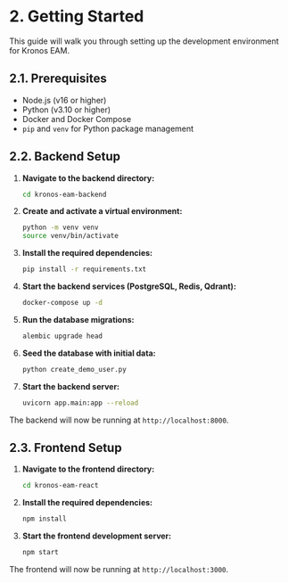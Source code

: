 # 2. Getting Started

This guide will walk you through setting up the development environment for Kronos EAM.

## 2.1. Prerequisites

*   Node.js (v16 or higher)
*   Python (v3.10 or higher)
*   Docker and Docker Compose
*   `pip` and `venv` for Python package management

## 2.2. Backend Setup

1.  **Navigate to the backend directory:**
    ```bash
    cd kronos-eam-backend
    ```
2.  **Create and activate a virtual environment:**
    ```bash
    python -m venv venv
    source venv/bin/activate
    ```
3.  **Install the required dependencies:**
    ```bash
    pip install -r requirements.txt
    ```
4.  **Start the backend services (PostgreSQL, Redis, Qdrant):**
    ```bash
    docker-compose up -d
    ```
5.  **Run the database migrations:**
    ```bash
    alembic upgrade head
    ```
6.  **Seed the database with initial data:**
    ```bash
    python create_demo_user.py
    ```
7.  **Start the backend server:**
    ```bash
    uvicorn app.main:app --reload
    ```

The backend will now be running at `http://localhost:8000`.

## 2.3. Frontend Setup

1.  **Navigate to the frontend directory:**
    ```bash
    cd kronos-eam-react
    ```
2.  **Install the required dependencies:**
    ```bash
    npm install
    ```
3.  **Start the frontend development server:**
    ```bash
    npm start
    ```

The frontend will now be running at `http://localhost:3000`.
